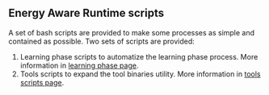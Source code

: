 Energy Aware Runtime scripts
----------------------------
A set of bash scripts are provided to make some processes as simple and contained as possible. Two sets of scripts are provided:
1) Learning phase scripts to automatize the learning phase process. More information in [learning phase page](./learning/README.md).
2) Tools scripts to expand the tool binaries utility. More information in [tools scripts page](./tools/README.md).